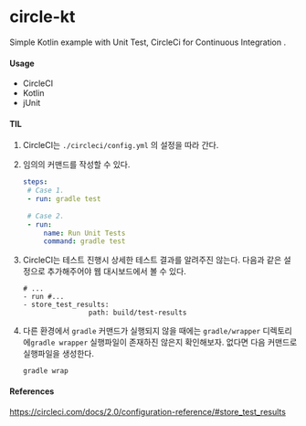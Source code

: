 # circle-kt
Simple Kotlin example with Unit Test, CircleCi for Continuous Integration .



#### Usage

* CircleCI
* Kotlin
* jUnit



#### TIL

1. CircleCI는 `./circleci/config.yml` 의 설정을 따라 간다.

2. 임의의 커맨드를 작성할 수 있다.

   ```yml
   steps:
   	# Case 1.
   	- run: gradle test
   	
   	# Case 2.
   	- run: 
   		name: Run Unit Tests
   		command: gradle test
   ```



3. CircleCI는 테스트 진행시 상세한 테스트 결과를 알려주진 않는다. 다음과 같은 설정으로 추가해주어야 웹 대시보드에서 볼 수 있다.

   ```
   # ...
   - run #...
   - store_test_results:
                   path: build/test-results
   ```



4. 다른 환경에서 `gradle` 커맨드가 실행되지 않을 때에는 `gradle/wrapper` 디렉토리에`gradle wrapper` 실행파일이 존재하진 않은지 확인해보자. 없다면 다음 커맨드로 실행파일을 생성한다.

   ```
   gradle wrap
   ```



#### References

https://circleci.com/docs/2.0/configuration-reference/#store_test_results
